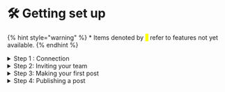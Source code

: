 # 🛠 Getting set up

{% hint style="warning" %}
\* Items denoted by <mark style="color:yellow;">\*</mark> refer to features not yet available.
{% endhint %}

<details>

<summary>Step 1 : Connection</summary>

To connect, visit [https://app.netw4ppl.tech](https://app.netw4ppl.tech). Use the credentials provided by your administrator.

If you forget your password, you can reset it by clicking on _Forgot your password ?_. <mark style="color:yellow;">\*</mark>

</details>

<details>

<summary>Step 2: Inviting your team</summary>



</details>

<details>

<summary>Step 3: Making your first post</summary>



</details>

<details>

<summary>Step 4: Publishing a post</summary>



</details>
